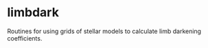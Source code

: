 limbdark
========

Routines for using grids of stellar models to calculate limb darkening coefficients.
